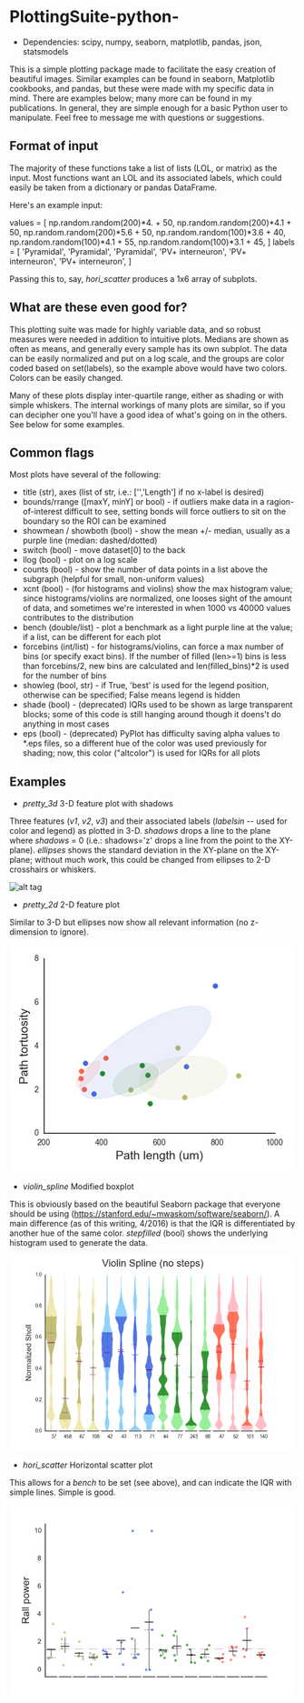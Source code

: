 # PlottingSuite-python-


* Dependencies: scipy, numpy, seaborn, matplotlib, pandas, json, statsmodels

This is a simple plotting package made to facilitate the easy creation of beautiful images. Similar examples can be found in seaborn, Matplotlib cookbooks, and pandas, but these were made with my specific data in mind. There are examples below; many more can be found in my publications. In general, they are simple enough for a basic Python user to manipulate. Feel free to message me with questions or suggestions.

## Format of input
The majority of these functions take a list of lists (LOL, or matrix) as the input. Most functions want an LOL and its associated labels, which could easily be taken from a dictionary or pandas DataFrame.

Here's an example input:

values = [
  np.random.random(200)*4. + 50,
  np.random.random(200)*4.1 + 50,
  np.random.random(200)*5.6 + 50,
  np.random.random(100)*3.6 + 40,
  np.random.random(100)*4.1 + 55,
  np.random.random(100)*3.1 + 45,
  ]
labels = [
  'Pyramidal',
  'Pyramidal',
  'Pyramidal',
  'PV+ interneuron',
  'PV+ interneuron',
  'PV+ interneuron',
  ]

Passing this to, say, *hori_scatter* produces a 1x6 array of subplots.

## What are these even good for?
This plotting suite was made for highly variable data, and so robust measures were needed in addition to intuitive plots. Medians are shown as often as means, and generally every sample has its own subplot. The data can be easily normalized and put on a log scale, and the groups are color coded based on set(labels), so the example above would have two colors. Colors can be easily changed.

Many of these plots display inter-quartile range, either as shading or with simple whiskers. The internal workings of many plots are similar, so if you can decipher one you'll have a good idea of what's going on in the others. See below for some examples.

## Common flags
Most plots have several of the following:
* title (str), axes (list of str, i.e.: ['','Length'] if no x-label is desired)
* bounds/rrange ([maxY, minY] or bool) - if outliers make data in a ragion-of-interest difficult to see, setting bonds will force outliers to sit on the boundary so the ROI can be examined
* showmean / showboth (bool) - show the mean +/- median, usually as a purple line (median: dashed/dotted)
* switch (bool)    - move dataset[0] to the back
* llog (bool)      - plot on a log scale
* counts (bool)    - show the number of data points in a list above the subgraph (helpful for small, non-uniform values)
* xcnt (bool)      - (for histograms and violins) show the max histogram value; since histograms/violins are normalized, one looses sight of the amount of data, and sometimes we're interested in when 1000 vs 40000 values contributes to the distribution
* bench (double/list) - plot a benchmark as a light purple line at the value; if a list, can be different for each plot
* forcebins (int/list) - for histograms/violins, can force a max number of bins (or specify exact bins). If the number of filled (len>=1) bins is less than forcebins/2, new bins are calculated and len(filled_bins)*2 is used for the number of bins
* showleg (bool, str) - if True, 'best' is used for the legend position, otherwise can be specified; False means legend is hidden
* shade (bool)     - (deprecated) IQRs used to be shown as large transparent blocks; some of this code is still hanging around though it doens't do anything in most cases
* eps (bool)       - (deprecated) PyPlot has difficulty saving alpha values to *.eps files, so a different hue of the color was used previously for shading; now, this color ("altcolor") is used for IQRs for all plots


## Examples

* *pretty_3d* 3-D feature plot with shadows
 
Three features (_v1_, _v2_, _v3_) and their associated labels (_labelsin_ -- used for color and legend) as plotted in 3-D. _shadows_ drops a line to the plane where _shadows_ = 0 (i.e.: shadows='z' drops a line from the point to the XY-plane). _ellipses_ shows the standard deviation in the XY-plane on the XY-plane; without much work, this could be changed from ellipses to 2-D crosshairs or whiskers.

![alt tag](https://raw.githubusercontent.com/acsutt0n/PlottingSuite-python-/master/\/subtrees_3d_scatter.png)

* *pretty_2d* 2-D feature plot
 
Similar to 3-D but ellipses now show all relevant information (no z-dimension to ignore).

![alt tag](https://raw.githubusercontent.com/acsutt0n/PlottingSuite-python-/master/paths_2d_scatter.png)

* *violin_spline* Modified boxplot
 
This is obviously based on the beautiful Seaborn package that everyone should be using (https://stanford.edu/~mwaskom/software/seaborn/). A main difference (as of this writing, 4/2016) is that the IQR is differentiated by another hue of the same color. _stepfilled_ (bool) shows the underlying histogram used to generate the data.

![alt tag](https://raw.githubusercontent.com/acsutt0n/PlottingSuite-python-/master/violin_example.png)

* *hori_scatter* Horizontal scatter plot

This allows for a _bench_ to be set (see above), and can indicate the IQR with simple lines. Simple is good.

![alt tag](https://raw.githubusercontent.com/acsutt0n/PlottingSuite-python-/master/scatter_bench_crosshairs.png)
